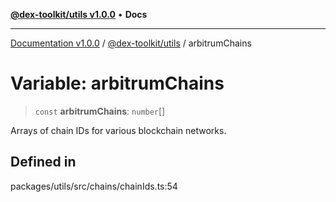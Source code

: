 [**@dex-toolkit/utils v1.0.0**](../README.md) • **Docs**

***

[Documentation v1.0.0](../../../packages.md) / [@dex-toolkit/utils](../README.md) / arbitrumChains

# Variable: arbitrumChains

> `const` **arbitrumChains**: `number`[]

Arrays of chain IDs for various blockchain networks.

## Defined in

packages/utils/src/chains/chainIds.ts:54
